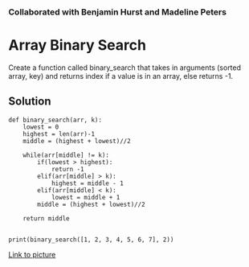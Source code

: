### Collaborated with Benjamin Hurst and Madeline Peters 

# Array Binary Search
Create a function called binary_search that takes in arguments (sorted array, key) and returns index if a value is in an array, else returns -1.


## Solution
```
def binary_search(arr, k):
    lowest = 0
    highest = len(arr)-1
    middle = (highest + lowest)//2

    while(arr[middle] != k):
        if(lowest > highest):
            return -1
        elif(arr[middle] > k):
            highest = middle - 1
        elif(arr[middle] < k):
            lowest = middle + 1
        middle = (highest + lowest)//2

    return middle


print(binary_search([1, 2, 3, 4, 5, 6, 7], 2))
```

[Link to picture]()
